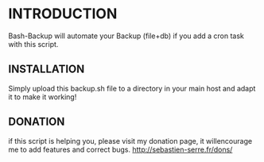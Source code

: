 INTRODUCTION
============

Bash-Backup will automate your Backup (file+db) if you add a cron task with this script.

INSTALLATION
------------
Simply upload this backup.sh file to a directory in your main host and adapt it to make it working!



DONATION
--------
if this script is helping you, please visit my donation page, it willencourage me to add features and correct bugs.
http://sebastien-serre.fr/dons/